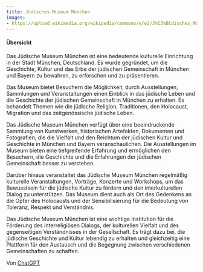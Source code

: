 ```yaml
---
title: Jüdisches Museum München
images: 
- https://upload.wikimedia.org/wikipedia/commons/e/e2/J%C3%BCdisches_Museum_M%C3%BCnchen_7437.jpg
---
```


#### Übersicht

Das Jüdische Museum München ist eine bedeutende kulturelle Einrichtung in der Stadt München, Deutschland. Es wurde gegründet, um die Geschichte, Kultur und das Erbe der jüdischen Gemeinschaft in München und Bayern zu bewahren, zu erforschen und zu präsentieren.

Das Museum bietet Besuchern die Möglichkeit, durch Ausstellungen, Sammlungen und Veranstaltungen einen Einblick in das jüdische Leben und die Geschichte der jüdischen Gemeinschaft in München zu erhalten. Es behandelt Themen wie die jüdische Religion, Traditionen, den Holocaust, Migration und das zeitgenössische jüdische Leben.

Das Jüdische Museum München verfügt über eine beeindruckende Sammlung von Kunstwerken, historischen Artefakten, Dokumenten und Fotografien, die die Vielfalt und den Reichtum der jüdischen Kultur und Geschichte in München und Bayern veranschaulichen. Die Ausstellungen im Museum bieten eine tiefgreifende Erfahrung und ermöglichen den Besuchern, die Geschichte und die Erfahrungen der jüdischen Gemeinschaft besser zu verstehen.

Darüber hinaus veranstaltet das Jüdische Museum München regelmäßig kulturelle Veranstaltungen, Vorträge, Konzerte und Workshops, um das Bewusstsein für die jüdische Kultur zu fördern und den interkulturellen Dialog zu unterstützen. Das Museum dient auch als Ort des Gedenkens an die Opfer des Holocausts und der Sensibilisierung für die Bedeutung von Toleranz, Respekt und Verständnis.

Das Jüdische Museum München ist eine wichtige Institution für die Förderung des interreligiösen Dialogs, der kulturellen Vielfalt und des gegenseitigen Verständnisses in der Gesellschaft. Es trägt dazu bei, die jüdische Geschichte und Kultur lebendig zu erhalten und gleichzeitig eine Plattform für den Austausch und die Begegnung zwischen verschiedenen Gemeinschaften zu schaffen.

Von [ChatGPT](https://chat.openai.com)